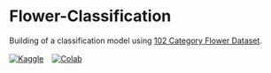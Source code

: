 # Flower-Classification
Building of a classification model using <a href="https://www.robots.ox.ac.uk/~vgg/data/flowers/102">102 Category Flower Dataset</a>.

<a href="https://www.kaggle.com/code/ahmednasser1601/flower-classification" target="_blank"><img align="center" alt="Kaggle" title="Open in Kaggle" src="https://kaggle.com/static/images/open-in-kaggle.svg"></a> &ensp; <a href="https://colab.research.google.com/github/AhmedNasser1601/Flower-Classification/blob/Main/Flower-Classification.ipynb" target="_blank"><img align="center" alt="Colab" title="Open In Colab" src="https://colab.research.google.com/assets/colab-badge.svg"></a>
